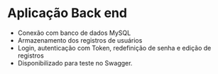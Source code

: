 # Aplicação Back end

- Conexão com banco de dados MySQL
- Armazenamento dos registros de usuários
- Login, autenticação com Token, redefinição de senha e edição de registros
- Disponibilizado para teste no Swagger.
